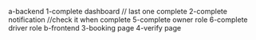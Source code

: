 a-backend
   1-complete dashboard  // last one complete
   2-complete notification //check it when complete
   5-complete owner role
   6-complete driver role
b-frontend
   3-booking page
   4-verify page

